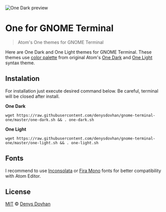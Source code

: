 ![One Dark preview][preview-img]

# One for GNOME Terminal

> Atom's One themes for GNOME Terminal

Here are One Dark and One Light themes for GNOME Terminal. These themes use [color palette][palette] from original Atom's [One Dark][one-dark-syntax] and [One Light][one-light-syntax] syntax theme.

## Instalation

For installation just execute desired command below. Be careful, terminal will be closed after install.

**One Dark**

```
wget https://raw.githubusercontent.com/denysdovhan/gnome-terminal-one/master/one-dark.sh && . one-dark.sh
```

**One Light**

```
wget https://raw.githubusercontent.com/denysdovhan/gnome-terminal-one/master/one-light.sh && . one-light.sh
```

## Fonts

I recommend to use [Inconsolata][inconsolata] or [Fira Mono][fira-mono] fonts for better compatibility with Atom Editor.

## License

[MIT][mit-license] © [Denys Dovhan][denysdovhan]

[preview-img]: https://cloud.githubusercontent.com/assets/3459374/9424856/7ca61f48-4904-11e5-9f89-68345e3e1a5d.png
[palette]: ./COLORS
[one-dark-syntax]: https://atom.io/themes/one-dark-syntax
[one-light-syntax]: https://atom.io/themes/one-light-syntax
[inconsolata]: https://www.google.com/fonts/specimen/Inconsolata
[fira-mono]: https://github.com/mozilla/Fira
[mit-license]: http://opensource.org/licenses/MIT
[denysdovhan]: http://denysdovhan.com/
